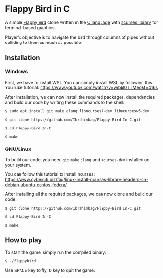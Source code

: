 # Flappy Bird in C
A simple [Flappy Bird](https://en.wikipedia.org/wiki/Flappy_Bird) clone written in the [C language](https://en.wikipedia.org/wiki/C_(programming_language)) with [ncurses library](https://en.wikipedia.org/wiki/Ncurses) for terminal-based graphics. 

Player's objective is to navigate the bird through columns of pipes without colliding to them as much as possible.
## Installation
### Windows
First, we have to install WSL. You can simply install WSL by following this YouTube tutorial: https://www.youtube.com/watch?v=wjbbl0TTMeo&t=416s 

After installation, we can now install the required packages, dependencies and build our code by writing these commands to the shell: 
```console
$ sudo apt install git make clang libncurses5-dev libncursesw5-dev

$ git clone https://github.com/Ibrahimbag/Flappy-Bird-In-C.git

$ cd Flappy-Bird-In-C

$ make
```
### GNU/Linux
To build our code, you need `git` `make` `clang` and `ncurses-dev` installed on your system.

You can follow this tutorial to install ncurses: https://www.cyberciti.biz/faq/linux-install-ncurses-library-headers-on-debian-ubuntu-centos-fedora/

After installing all the required packages, we can now clone and build our code:
```console
$ git clone https://github.com/Ibrahimbag/Flappy-Bird-In-C.git

$ cd Flappy-Bird-In-C

$ make
```

## How to play
To start the game, simply run the compiled binary:
```console
$ ./flappybird
```

Use <kbd>SPACE</kbd> key to fly, <kbd>Q</kbd> key to quit the game.